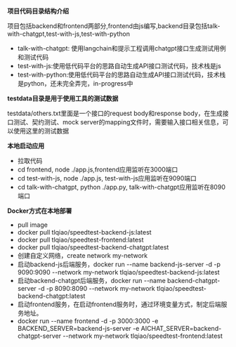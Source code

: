 **项目代码目录结构介绍**  

项目包括backend和frontend两部分,frontend由js编写,backend目录包括talk-with-chatgpt,test-with-js,test-with-python  

* talk-with-chatgpt: 使用langchain和提示工程调用chatgpt接口生成测试用例和测试代码
* test-with-js:使用低代码平台的思路自动生成API接口测试代码，技术栈是js
* test-with-python:使用低代码平台的思路自动生成API接口测试代码，技术栈是python，还未完全弄完，in-progress中

**testdata目录是用于使用工具的测试数据**  

testdata/others.txt里面是一个接口的request body和response body，在生成接口测试、契约测试、mock server的mapping文件时，需要输入接口相关信息，可以使用这里的测试数据


**本地启动应用**
* 拉取代码
* cd frontend, node ./app.js,frontend应用监听在3000端口
* cd test-with-js, node ./app.js, test-with-js应用监听在9090端口
* cd talk-with-chatgpt, python ./app.py, talk-with-chatgpt应用监听在8090端口


**Docker方式在本地部署**
* pull image
* docker pull tlqiao/speedtest-backend-js:latest
* docker pull tlqiao/speedtest-frontend:latest
* docker pull tlqiao/speedtest-backend-chatgpt:latest
* 创建自定义网络，create network my-network
* 启动backend-js后端服务，docker run --name backend-js-server -d -p 9090:9090 --network my-network tlqiao/speedtest-backend-js:latest
* 启动backend-chatgpt后端服务，docker run --name backend-chatgpt-server -d -p 8090:8090 --network my-network tlqiao/speedtest-backend-chatgpt:latest
* 启动frontend服务，在启动frontend服务时，通过环境变量方式，制定后端服务地址。 
* docker run --name frontend -d -p 3000:3000 -e BACKEND_SERVER=backend-js-server -e AICHAT_SERVER=backend-chatgpt-server --network my-network tlqiao/speedtest-frontend:latest
